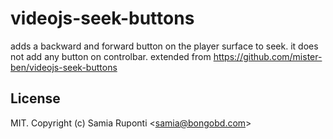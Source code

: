 # videojs-seek-buttons

adds a backward and forward button on the player surface to seek. it does not add any button on controlbar. extended from https://github.com/mister-ben/videojs-seek-buttons

<!-- START doctoc -->
<!-- END doctoc -->

## License

MIT. Copyright (c) Samia Ruponti &lt;samia@bongobd.com&gt;


[videojs]: http://videojs.com/
